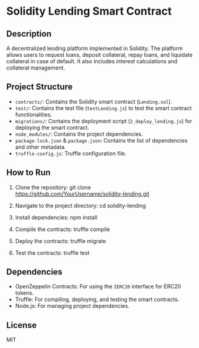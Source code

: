 # Solidity Lending Smart Contract

## Description
A decentralized lending platform implemented in Solidity. The platform allows users to request loans, deposit collateral, repay loans, and liquidate collateral in case of default. It also includes interest calculations and collateral management.

## Project Structure
- `contracts/`: Contains the Solidity smart contract (`Lending.sol`).
- `test/`: Contains the test file (`testLending.js`) to test the smart contract functionalities.
- `migrations/`: Contains the deployment script (`2_deploy_lending.js`) for deploying the smart contract.
- `node_modules/`: Contains the project dependencies.
- `package-lock.json` & `package.json`: Contains the list of dependencies and other metadata.
- `truffle-config.js`: Truffle configuration file.

## How to Run
1. Clone the repository: 
git clone https://github.com/YourUsername/solidity-lending.git

2. Navigate to the project directory: 
cd solidity-lending

3. Install dependencies:
npm install

4. Compile the contracts:
truffle compile

5. Deploy the contracts:
truffle migrate

6. Test the contracts:
truffle test


## Dependencies
- OpenZeppelin Contracts: For using the `IERC20` interface for ERC20 tokens.
- Truffle: For compiling, deploying, and testing the smart contracts.
- Node.js: For managing project dependencies.

## License
MIT
